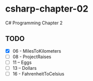 # csharp-chapter-02
C# Programming Chapter 2

## TODO
- [X] 06 - MilesToKilometers
- [ ] 08 - ProjectRaises
- [ ] 11 – Eggs
- [ ] 13 – Dollars
- [ ] 16 - FahrenheitToCelsius
